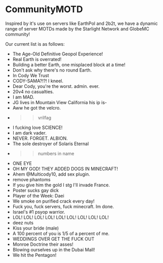 # CommunityMOTD
Inspired by it's use on servers like EarthPol and 2b2t, we have a dynamic range of server MOTDs made by the Starlight Network and GlobeMC community!

Our current list is as follows:
* The Age-Old Definitive Geopol Experience!
* Real Earth is overrated!
* Building a better Earth, one misplaced block at a time!
* Don't ask why there's no round Earth.
* In Cody We Trust
* CODY-SAMA?!?! I kneel.
* Dear Cody, you're the worst. admin. ever.
* 20v4 no casualties.
* I am MAD.
* JG lives in Mountain View California his ip is-
* Aww he got the velcro.
* >>vrilfag
* I fucking love SCIENCE!
* I am dark vader.
* NEVER. FORGET. ALBION.
* The sole destroyer of Solaris Eternal
* >>numbers in name
* ONE EYE
* OH MY GOD! THEY ADDED DOGS IN MINECRAFT!
* Ahem @Multicody10, add sex plugin.
* remove phantoms
* If you give him the gold I stg I'll invade France.
* Poster sucks gay dick
* Player of the Week: Daei
* We smoke on purified crack every day!
* Fuck you, fuck servers, fuck minecraft. Im done.
* Israel's #1 psyop warrior.
* LOL! LOL! LOL! LOL! LOL! LOL! LOL! LOL! LOL!
* deez nuts
* Kiss your bride (male)
* A 100 percent of you is 1/5 of a percent of me.
* WEDDINGS OVER GET THE FUCK OUT
* Monroe Doctrine their asses!
* Blowing ourselves up in the Dubai Mall!
* We hit the Pentagon!
